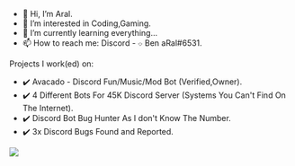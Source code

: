 - 👋 Hi, I’m Aral.
- 👀 I’m interested in Coding,Gaming.
- 🌱 I’m currently learning everything...
- 📫 How to reach me: Discord - ⌔ Ben aRal#6531.

Projects I work(ed) on:

- ✔️ Avacado - Discord Fun/Music/Mod Bot (Verified,Owner).
- ✔️ 4 Different Bots For 45K Discord Server (Systems You Can't Find On The Internet).
- ✔️ Discord Bot Bug Hunter As I don't Know The Number.
- ✔️ 3x Discord Bugs Found and Reported.

![](https://komarev.com/ghpvc/?username=Developergoth)
